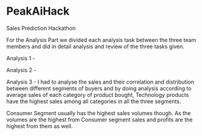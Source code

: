 # PeakAiHack
Sales Prediction Hackathon


For the Analysis Part we divided each analysis task between the three team members and did in detail analysis and review of the three tasks given.

Analysis 1 - 

Analysis 2 - 

Analysis 3 - I had to analyse the sales and their correlation and distribution between different segments of buyers and by doing analysis according to average sales of each category of product bought, Technology products have the highest sales among all categories in all the three segments. 

Consumer Segment usually has the highest sales volumes though.
As the volumes are the highest from Consumer segment sales and profits are the highest from them as well.
